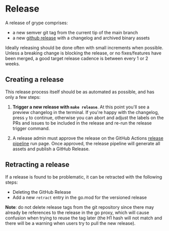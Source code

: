 # Release

A release of grype comprises:
- a new semver git tag from the current tip of the main branch
- a new [github release](https://github.com/anchore/grype-db/releases) with a changelog and archived binary assets

Ideally releasing should be done often with small increments when possible. Unless a
breaking change is blocking the release, or no fixes/features have been merged, a good
target release cadence is between every 1 or 2 weeks.


## Creating a release

This release process itself should be as automated as possible, and has only a few steps:

1. **Trigger a new release with `make release`**. At this point you'll see a preview
   changelog in the terminal. If you're happy with the changelog, press `y` to continue, otherwise
   you can abort and adjust the labels on the PRs and issues to be included in the release and
   re-run the release trigger command.

1. A release admin must approve the release on the GitHub Actions [release pipeline](https://github.com/anchore/grype-db/actions/workflows/release.yaml) run page.
   Once approved, the release pipeline will generate all assets and publish a GitHub Release.


## Retracting a release

If a release is found to be problematic, it can be retracted with the following steps:

- Deleting the GitHub Release
- Add a new `retract` entry in the go.mod for the versioned release

**Note**: do not delete release tags from the git repository since there may already be references to the release
in the go proxy, which will cause confusion when trying to reuse the tag later (the H1 hash will not match and there
will be a warning when users try to pull the new release).
